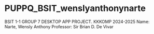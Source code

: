 # PUPPQ_BSIT_wenslyanthonynarte
BSIT 1-1 GROUP 7 DESKTOP APP PROJECT. KKKOMP 2024-2025
Name: Narte, Wensly Anthony 
Professor: Sir Brian D. De Vivar
